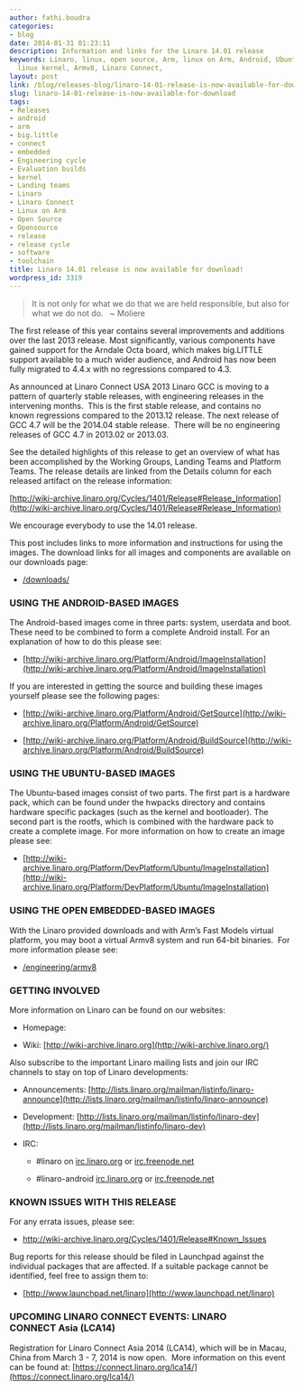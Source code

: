 ```yaml
---
author: fathi.boudra
categories:
- blog
date: 2014-01-31 01:23:11
description: Information and links for the Linaro 14.01 release
keywords: Linaro, linux, open source, Arm, linux on Arm, Android, Ubuntu, kernel,
  linux kernel, Armv8, Linaro Connect,
layout: post
link: /blog/releases-blog/linaro-14-01-release-is-now-available-for-download/
slug: linaro-14-01-release-is-now-available-for-download
tags:
- Releases
- android
- arm
- big.little
- connect
- embedded
- Engineering cycle
- Evaluation builds
- kernel
- Landing teams
- Linaro
- Linaro Connect
- Linux on Arm
- Open Source
- Opensource
- release
- release cycle
- software
- toolchain
title: Linaro 14.01 release is now available for download!
wordpress_id: 3319
---
```


> It is not only for what we do that we are held responsible, but also for what we do not do.   ~ Moliere

The first release of this year contains several improvements and additions over the last 2013 release. Most significantly, various components have gained support for the Arndale Octa board, which makes big.LITTLE support available to a much wider audience, and Android has now been fully migrated to 4.4.x with no regressions compared to 4.3.

As announced at Linaro Connect USA 2013 Linaro GCC is moving to a pattern of quarterly stable releases, with engineering releases in the intervening months.  This is the first stable release, and contains no known regressions compared to the 2013.12 release. The next release of GCC 4.7 will be the 2014.04 stable release.  There will be no engineering releases of GCC 4.7 in 2013.02 or 2013.03.


See the detailed highlights of this release to get an overview of what has been accomplished by the Working Groups, Landing Teams and Platform Teams. The release details are linked from the Details column for each released artifact on the release information:

[http://wiki-archive.linaro.org/Cycles/1401/Release#Release_Information](http://wiki-archive.linaro.org/Cycles/1401/Release#Release_Information)

We encourage everybody to use the 14.01 release.

This post includes links to more information and instructions for using the images. The download links for all images and components are available on our downloads page:




  * [/downloads/](/downloads/)




### USING THE ANDROID-BASED IMAGES


The Android-based images come in three parts: system, userdata and boot. These need to be combined to form a complete Android install. For an explanation of how to do this please see:




  * [http://wiki-archive.linaro.org/Platform/Android/ImageInstallation](http://wiki-archive.linaro.org/Platform/Android/ImageInstallation)


If you are interested in getting the source and building these images yourself please see the following pages:


  * [http://wiki-archive.linaro.org/Platform/Android/GetSource](http://wiki-archive.linaro.org/Platform/Android/GetSource)


  * [http://wiki-archive.linaro.org/Platform/Android/BuildSource](http://wiki-archive.linaro.org/Platform/Android/BuildSource)




### USING THE UBUNTU-BASED IMAGES


The Ubuntu-based images consist of two parts. The first part is a hardware pack, which can be found under the hwpacks directory and contains hardware specific packages (such as the kernel and bootloader). The second part is the rootfs, which is combined with the hardware pack to create a complete image. For more information on how to create an image please see:


  * [http://wiki-archive.linaro.org/Platform/DevPlatform/Ubuntu/ImageInstallation](http://wiki-archive.linaro.org/Platform/DevPlatform/Ubuntu/ImageInstallation)

### USING THE OPEN EMBEDDED-BASED IMAGES


With the Linaro provided downloads and with Arm’s Fast Models virtual platform, you may boot a virtual Armv8 system and run 64-bit binaries.  For more information please see:




  * [/engineering/armv8](/engineering/projects/)




### GETTING INVOLVED


More information on Linaro can be found on our websites:




  * Homepage: [](/)


  * Wiki: [http://wiki-archive.linaro.org](http://wiki-archive.linaro.org/)


Also subscribe to the important Linaro mailing lists and join our IRC channels to stay on top of Linaro developments:


  * Announcements: [http://lists.linaro.org/mailman/listinfo/linaro-announce](http://lists.linaro.org/mailman/listinfo/linaro-announce)


  * Development: [http://lists.linaro.org/mailman/listinfo/linaro-dev](http://lists.linaro.org/mailman/listinfo/linaro-dev)


  * IRC:


    * #linaro on [irc.linaro.org](/contact/irc/) or [irc.freenode.net](/contact/irc/)


    * #linaro-android [irc.linaro.org](/contact/irc/) or [irc.freenode.net](/contact/irc/)



### KNOWN ISSUES WITH THIS RELEASE


For any errata issues, please see:




  * http://wiki-archive.linaro.org/Cycles/1401/Release#Known_Issues


Bug reports for this release should be filed in Launchpad against the individual packages that are affected. If a suitable package cannot be identified, feel free to assign them to:


  * [http://www.launchpad.net/linaro](http://www.launchpad.net/linaro)




### UPCOMING LINARO CONNECT EVENTS: LINARO CONNECT Asia (LCA14)


Registration for Linaro Connect Asia 2014 (LCA14), which will be in Macau, China from March 3 - 7, 2014 is now open.  More information on this event can be found at: [https://connect.linaro.org/lca14/](https://connect.linaro.org/lca14/)
